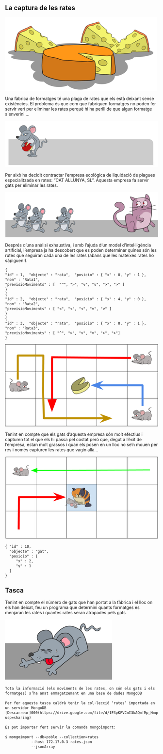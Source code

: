 ## La captura de les rates

![Formatges](imatges/rates1.png)

Una fàbrica de formatges té una plaga de rates que els està deixant sense existències. El problema és que com que fabriquen formatges no poden fer servir verí per eliminar les rates perquè hi ha perill de que algun formatge s'enverini …

![Formatges](imatges/rates0.png)

Per això ha decidit contractar l’empresa ecològica de liquidació de plagues especialitzada en rates: “CAT ALLUNYA, SL”. Aquesta empresa fa servir gats per eliminar les rates.

![Rata](imatges/rates2.png)

Després d’una anàlisi exhaustiva, i amb l’ajuda d’un model d’intel·ligència artificial, l’empresa ja ha descobert que es poden determinar quines són les rutes que seguiran cada una de les rates (abans que les mateixes rates ho sàpiguen!).

    {
    "id" : 1,  "objecte" : "rata",  "posicio" : { "x" : 0, "y" : 1 }, "nom" : "Rata1",
    "previsioMoviments" : [  "^", ">", "v", "v", ">", ">" ]
    }
    {
    "id" : 2,  "objecte" : "rata",  "posicio" : { "x" : 4, "y" : 0 }, "nom" : "Rata2",
    "previsioMoviments" : [ "<", "<", "<", "v", "v" ]
    }
    {
    "id" : 3,  "objecte" : "rata",  "posicio" : { "x" : 0, "y" : 1 }, "nom" : "Rata3",
    "previsioMoviments" : [ "^", ">", "v", "v", ">", ">"]
    }

![recorregut](imatges/rates3.png)

Tenint en compte que els gats d’aquesta empresa són molt efectius i capturen tot el que els hi passa pel costat però que, degut a l’èxit de l’empresa, estan molt grassos i quan els posen en un lloc no se’n mouen per res i només capturen les rates que vagin allà...

![gats estàtics](imatges/rates4.png)

    { "id" : 10,
      "objecte" : "gat",
      "posicio" : {
         "x" : 2,
         "y" : 1
      }
    }

## Tasca

Tenint en compte el número de gats que han portat a la fàbrica i el lloc on els han deixat, feu un programa que determini quants formatges es menjaran les rates i quantes rates seran atrapades pels gats

![Rata capturada](imatges/rates5.png)

    Tota la informació (els moviments de les rates, on són els gats i els formatges) s’ha anat emmagatzemant en una base de dades MongoDB

    Per fer aquesta tasca caldrà tenir la col·lecció ‘rates’ importada en un servidor MongoDB [Descarrear]000(https://drive.google.com/file/d/1F3pKFVCnI3kAQmfMp_HmqmbGp58qbc_f/view?usp=sharing)

    Es pot importar fent servir la comanda mongoimport:

    $ mongoimport --db=poble --collection=rates
                --host 172.17.0.3 rates.json
                --jsonArray
